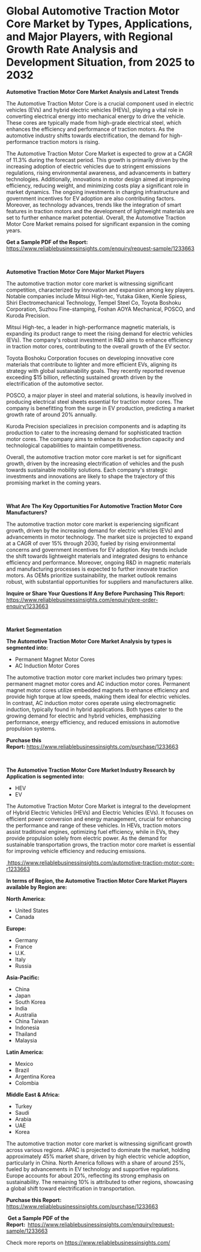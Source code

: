 <p><h1>Global Automotive Traction Motor Core Market by Types, Applications, and Major Players, with Regional Growth Rate Analysis and Development Situation, from 2025 to 2032</h1></p><p><strong>Automotive Traction Motor Core Market Analysis and Latest Trends</strong></p>
<p><p>The Automotive Traction Motor Core is a crucial component used in electric vehicles (EVs) and hybrid electric vehicles (HEVs), playing a vital role in converting electrical energy into mechanical energy to drive the vehicle. These cores are typically made from high-grade electrical steel, which enhances the efficiency and performance of traction motors. As the automotive industry shifts towards electrification, the demand for high-performance traction motors is rising.</p><p>The Automotive Traction Motor Core Market is expected to grow at a CAGR of 11.3% during the forecast period. This growth is primarily driven by the increasing adoption of electric vehicles due to stringent emissions regulations, rising environmental awareness, and advancements in battery technologies. Additionally, innovations in motor design aimed at improving efficiency, reducing weight, and minimizing costs play a significant role in market dynamics. The ongoing investments in charging infrastructure and government incentives for EV adoption are also contributing factors. Moreover, as technology advances, trends like the integration of smart features in traction motors and the development of lightweight materials are set to further enhance market potential. Overall, the Automotive Traction Motor Core Market remains poised for significant expansion in the coming years.</p></p>
<p><strong>Get a Sample PDF of the Report:&nbsp;</strong> <a href="https://www.reliablebusinessinsights.com/enquiry/request-sample/1233663?utm_campaign=3430&utm_medium=2&utm_source=Github&utm_content=ia&utm_term=11042025&utm_id=automotive-traction-motor-core">https://www.reliablebusinessinsights.com/enquiry/request-sample/1233663</a></p>
<p>&nbsp;</p>
<p><strong>Automotive Traction Motor Core Major Market Players</strong></p>
<p><p>The automotive traction motor core market is witnessing significant competition, characterized by innovation and expansion among key players. Notable companies include Mitsui High-tec, Yutaka Giken, Kienle Spiess, Shiri Electromechanical Technology, Tempel Steel Co, Toyota Boshoku Corporation, Suzhou Fine-stamping, Foshan AOYA Mechanical, POSCO, and Kuroda Precision.</p><p>Mitsui High-tec, a leader in high-performance magnetic materials, is expanding its product range to meet the rising demand for electric vehicles (EVs). The company's robust investment in R&D aims to enhance efficiency in traction motor cores, contributing to the overall growth of the EV sector.</p><p>Toyota Boshoku Corporation focuses on developing innovative core materials that contribute to lighter and more efficient EVs, aligning its strategy with global sustainability goals. They recently reported revenue exceeding $15 billion, reflecting sustained growth driven by the electrification of the automotive sector.</p><p>POSCO, a major player in steel and material solutions, is heavily involved in producing electrical steel sheets essential for traction motor cores. The company is benefitting from the surge in EV production, predicting a market growth rate of around 20% annually.</p><p>Kuroda Precision specializes in precision components and is adapting its production to cater to the increasing demand for sophisticated traction motor cores. The company aims to enhance its production capacity and technological capabilities to maintain competitiveness.</p><p>Overall, the automotive traction motor core market is set for significant growth, driven by the increasing electrification of vehicles and the push towards sustainable mobility solutions. Each company's strategic investments and innovations are likely to shape the trajectory of this promising market in the coming years.</p></p>
<p>&nbsp;</p>
<p><strong>What Are The Key Opportunities For Automotive Traction Motor Core Manufacturers?</strong></p>
<p><p>The automotive traction motor core market is experiencing significant growth, driven by the increasing demand for electric vehicles (EVs) and advancements in motor technology. The market size is projected to expand at a CAGR of over 15% through 2030, fueled by rising environmental concerns and government incentives for EV adoption. Key trends include the shift towards lightweight materials and integrated designs to enhance efficiency and performance. Moreover, ongoing R&D in magnetic materials and manufacturing processes is expected to further innovate traction motors. As OEMs prioritize sustainability, the market outlook remains robust, with substantial opportunities for suppliers and manufacturers alike.</p></p>
<p><strong>Inquire or Share Your Questions If Any Before Purchasing This Report:</strong> <a href="https://www.reliablebusinessinsights.com/enquiry/pre-order-enquiry/1233663?utm_campaign=3430&utm_medium=2&utm_source=Github&utm_content=ia&utm_term=11042025&utm_id=automotive-traction-motor-core">https://www.reliablebusinessinsights.com/enquiry/pre-order-enquiry/1233663</a></p>
<p>&nbsp;</p>
<p><strong>Market Segmentation</strong></p>
<p><strong>The Automotive Traction Motor Core Market Analysis by types is segmented into:</strong></p>
<p><ul><li>Permanent Magnet Motor Cores</li><li>AC Induction Motor Cores</li></ul></p>
<p><p>The automotive traction motor core market includes two primary types: permanent magnet motor cores and AC induction motor cores. Permanent magnet motor cores utilize embedded magnets to enhance efficiency and provide high torque at low speeds, making them ideal for electric vehicles. In contrast, AC induction motor cores operate using electromagnetic induction, typically found in hybrid applications. Both types cater to the growing demand for electric and hybrid vehicles, emphasizing performance, energy efficiency, and reduced emissions in automotive propulsion systems.</p></p>
<p><strong>Purchase this Report:&nbsp;</strong><a href="https://www.reliablebusinessinsights.com/purchase/1233663?utm_campaign=3430&utm_medium=2&utm_source=Github&utm_content=ia&utm_term=11042025&utm_id=automotive-traction-motor-core">https://www.reliablebusinessinsights.com/purchase/1233663</a></p>
<p>&nbsp;</p>
<p><strong>The Automotive Traction Motor Core Market Industry Research by Application is segmented into:</strong></p>
<p><ul><li>HEV</li><li>EV</li></ul></p>
<p><p>The Automotive Traction Motor Core Market is integral to the development of Hybrid Electric Vehicles (HEVs) and Electric Vehicles (EVs). It focuses on efficient power conversion and energy management, crucial for enhancing the performance and range of these vehicles. In HEVs, traction motors assist traditional engines, optimizing fuel efficiency, while in EVs, they provide propulsion solely from electric power. As the demand for sustainable transportation grows, the traction motor core market is essential for improving vehicle efficiency and reducing emissions.</p></p>
<p><a href="https://www.reliablebusinessinsights.com/automotive-traction-motor-core-r1233663?utm_campaign=3430&utm_medium=2&utm_source=Github&utm_content=ia&utm_term=11042025&utm_id=automotive-traction-motor-core">&nbsp;https://www.reliablebusinessinsights.com/automotive-traction-motor-core-r1233663</a></p>
<p><strong>In terms of Region, the Automotive Traction Motor Core Market Players available by Region are:</strong></p>
<p>
    <p> <strong> North America: </strong>
        <ul>
            <li>United States</li>
            <li>Canada</li>
        </ul>
        </p> 
    <p> <strong> Europe: </strong>
        <ul>
            <li>Germany</li>
            <li>France</li>
            <li>U.K.</li>
            <li>Italy</li>
            <li>Russia</li>
        </ul>
        </p> 
    <p> <strong> Asia-Pacific: </strong>
        <ul>
            <li>China</li>
            <li>Japan</li>
            <li>South Korea</li>
            <li>India</li>
            <li>Australia</li>
            <li>China Taiwan</li>
            <li>Indonesia</li>
            <li>Thailand</li>
            <li>Malaysia</li>
        </ul>
        </p> 
    <p> <strong> Latin America: </strong>
        <ul>
            <li>Mexico</li>
            <li>Brazil</li>
            <li>Argentina Korea</li>
            <li>Colombia</li>
        </ul>
        </p> 
    <p> <strong> Middle East & Africa: </strong>
        <ul>
            <li>Turkey</li>
            <li>Saudi</li>
            <li>Arabia</li>
            <li>UAE</li>
            <li>Korea</li>
        </ul>
    </p>
    </p>
<p><p>The automotive traction motor core market is witnessing significant growth across various regions. APAC is projected to dominate the market, holding approximately 45% market share, driven by high electric vehicle adoption, particularly in China. North America follows with a share of around 25%, fueled by advancements in EV technology and supportive regulations. Europe accounts for about 20%, reflecting its strong emphasis on sustainability. The remaining 10% is attributed to other regions, showcasing a global shift toward electrification in transportation.</p></p>
<p><strong>Purchase this Report: </strong><a href="https://www.reliablebusinessinsights.com/purchase/1233663?utm_campaign=3430&utm_medium=2&utm_source=Github&utm_content=ia&utm_term=11042025&utm_id=automotive-traction-motor-core">https://www.reliablebusinessinsights.com/purchase/1233663</a></p>
<p>&nbsp;<strong>Get a Sample PDF of the Report:&nbsp;&nbsp;</strong><a href="https://www.reliablebusinessinsights.com/enquiry/request-sample/1233663?utm_campaign=3430&utm_medium=2&utm_source=Github&utm_content=ia&utm_term=11042025&utm_id=automotive-traction-motor-core">https://www.reliablebusinessinsights.com/enquiry/request-sample/1233663</a></p>
<p><strong></strong></p>
<p>Check more reports on <a href="https://www.reliablebusinessinsights.com/?utm_campaign=3430&utm_medium=2&utm_source=Github&utm_content=ia&utm_term=11042025&utm_id=automotive-traction-motor-core">https://www.reliablebusinessinsights.com/</a></p>